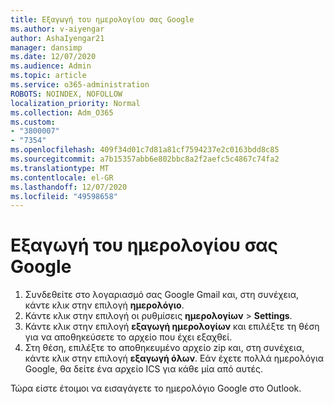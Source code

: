 ```yaml
---
title: Εξαγωγή του ημερολογίου σας Google
ms.author: v-aiyengar
author: AshaIyengar21
manager: dansimp
ms.date: 12/07/2020
ms.audience: Admin
ms.topic: article
ms.service: o365-administration
ROBOTS: NOINDEX, NOFOLLOW
localization_priority: Normal
ms.collection: Adm_O365
ms.custom:
- "3800007"
- "7354"
ms.openlocfilehash: 409f34d01c7d81a81cf7594237e2c0163bdd8c85
ms.sourcegitcommit: a7b15357abb6e802bbc8a2f2aefc5c4867c74fa2
ms.translationtype: MT
ms.contentlocale: el-GR
ms.lasthandoff: 12/07/2020
ms.locfileid: "49598658"
---
```

# <a name="export-your-google-calendar"></a>Εξαγωγή του ημερολογίου σας Google

1. Συνδεθείτε στο λογαριασμό σας Google Gmail και, στη συνέχεια, κάντε κλικ στην επιλογή **ημερολόγιο**.
1. Κάντε κλικ στην επιλογή οι ρυθμίσεις **ημερολογίων**  >  **Settings**.
1. Κάντε κλικ στην επιλογή **εξαγωγή ημερολογίων** και επιλέξτε τη θέση για να αποθηκεύσετε το αρχείο που έχει εξαχθεί.
1. Στη θέση, επιλέξτε το αποθηκευμένο αρχείο zip και, στη συνέχεια, κάντε κλικ στην επιλογή **εξαγωγή όλων**.
   Εάν έχετε πολλά ημερολόγια Google, θα δείτε ένα αρχείο ICS για κάθε μία από αυτές.

Τώρα είστε έτοιμοι να εισαγάγετε το ημερολόγιο Google στο Outlook.